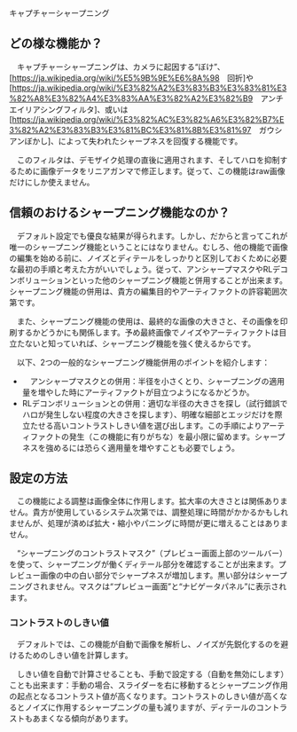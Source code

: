 <div class="pagetitle">

キャプチャーシャープニング

</div>

## どの様な機能か？

　キャプチャーシャープニングは、カメラに起因する“ぼけ”、
\[<https://ja.wikipedia.org/wiki/%E5%9B%9E%E6%8A%98>　回折\]や\[<https://ja.wikipedia.org/wiki/%E3%82%A2%E3%83%B3%E3%83%81%E3%82%A8%E3%82%A4%E3%83%AA%E3%82%A2%E3%82%B9>　アンチエイリアシングフィルタ\]、或いは
\[<https://ja.wikipedia.org/wiki/%E3%82%AC%E3%82%A6%E3%82%B7%E3%82%A2%E3%83%B3%E3%81%BC%E3%81%8B%E3%81%97>　ガウシアンぼかし\]、によって失われたシャープネスを回復する機能です。

　このフィルタは、デモザイク処理の直後に適用されます、そしてハロを抑制するために画像データをリニアガンマで修正します。従って、この機能はraw画像だけにしか使えません。

## 信頼のおけるシャープニング機能なのか？

　デフォルト設定でも優良な結果が得られます。しかし、だからと言ってこれが唯一のシャープニング機能ということにはなりません。むしろ、他の機能で画像の編集を始める前に、ノイズとディテールをしっかりと区別しておくために必要な最初の手順と考えた方がいいでしょう。従って、アンシャープマスクやRLデコンボリューションといった他のシャープニング機能と併用することが出来ます。シャープニング機能の併用は、貴方の編集目的やアーティファクトの許容範囲次第です。

　また、シャープニング機能の使用は、最終的な画像の大きさと、その画像を印刷するかどうかにも関係します。予め最終画像でノイズやアーティファクトは目立たないと知っていれば、シャープニング機能を強く使えるからです。

　以下、2つの一般的なシャープニング機能併用のポイントを紹介します：

- 　アンシャープマスクとの併用：半径を小さくとり、シャープニングの適用量を増やした時にアーティファクトが目立つようになるかどうか。
- RLデコンボリューションとの併用：適切な半径の大きさを探し（試行錯誤でハロが発生しない程度の大きさを探します）、明確な細部とエッジだけを際立たせる高いコントラストしきい値を選び出します。この手順によりアーティファクトの発生（この機能に有りがちな）を最小限に留めます。シャープネスを強めるには恐らく適用量を増やすことも必要でしょう。

## 設定の方法

　この機能による調整は画像全体に作用します。拡大率の大きさとは関係ありません。貴方が使用しているシステム次第では、調整処理に時間がかかるかもしれませんが、処理が済めば拡大・縮小やパニングに時間が更に増えることはありません。

　“シャープニングのコントラストマスク”（プレビュー画面上部のツールバー）を使って、シャープニングが働くディテール部分を確認することが出来ます。プレビュー画像の中の白い部分でシャープネスが増加します。黒い部分はシャープニングされません。マスクは“プレビュー画面”と“ナビゲータパネル”に表示されます。

### コントラストのしきい値

　デフォルトでは、この機能が自動で画像を解析し、ノイズが先鋭化するのを避けるためのしきい値を計算します。

　しきい値を自動で計算させることも、手動で設定する（自動を無効にします）ことも出来ます：手動の場合、スライダーを右に移動するとシャープニング作用の起点となるコントラスト値が高くなります。コントラストのしきい値が高くなるとノイズに作用するシャープニングの量も減りますが、ディテールのコントラストもあまくなる傾向があります。